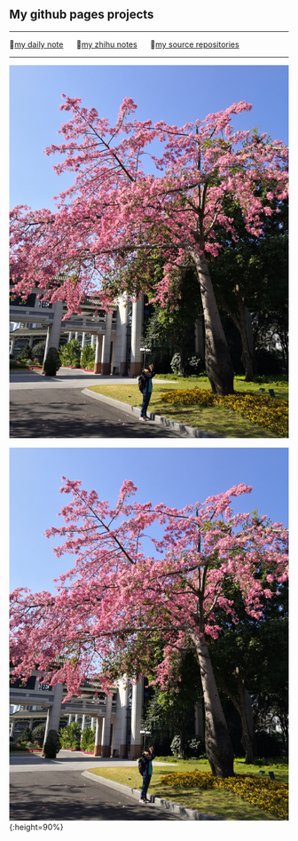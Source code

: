## My github pages projects

---

🔗[my daily note](https://jeffatoptics.github.io/jeffblog) &nbsp;&nbsp;&nbsp;&nbsp; 🔗[my zhihu notes](https://jeffatoptics.github.io/zhihu)  &nbsp;&nbsp;&nbsp;&nbsp; 🔗[my source repositories](https://github.com/jeffatoptics?tab=repositories&q=&type=source&language=&sort=)

---

<img src="./assets/jeffatopticsbg.jpg" height=90% alt="sun_flower_tree" />

![](./assets/jeffatopticsbg.jpg){:height=90%}